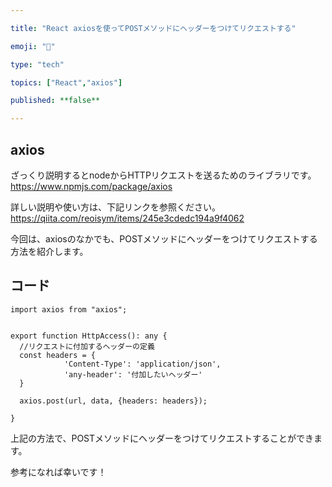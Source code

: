 ```yaml
---

title: "React axiosを使ってPOSTメソッドにヘッダーをつけてリクエストする"

emoji: "👻" 

type: "tech" 

topics: ["React","axios"] 

published: **false**  

---
```




## axios

ざっくり説明するとnodeからHTTPリクエストを送るためのライブラリです。
https://www.npmjs.com/package/axios

詳しい説明や使い方は、下記リンクを参照ください。
https://qiita.com/reoisym/items/245e3cdedc194a9f4062

今回は、axiosのなかでも、POSTメソッドにヘッダーをつけてリクエストする方法を紹介します。

## コード

```tsx:sample.tsx
import axios from "axios";


export function HttpAccess(): any {
  //リクエストに付加するヘッダーの定義
  const headers = {
            'Content-Type': 'application/json',
            'any-header': '付加したいヘッダー'
  }

  axios.post(url, data, {headers: headers});

}
```

上記の方法で、POSTメソッドにヘッダーをつけてリクエストすることができます。

参考になれば幸いです！